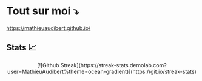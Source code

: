# Tout sur moi ⤵️

https://mathieuaudibert.github.io/

## Stats 📈
<div align="center">
 [![Github Streak](https://streak-stats.demolab.com?user=MathieuAudibert%theme=ocean-gradient)](https://git.io/streak-stats)
</div>
